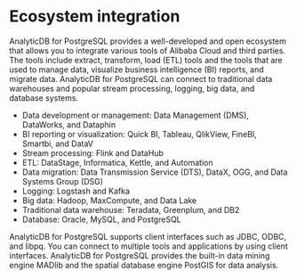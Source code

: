 # Ecosystem integration

AnalyticDB for PostgreSQL provides a well-developed and open ecosystem that allows you to integrate various tools of Alibaba Cloud and third parties. The tools include extract, transform, load \(ETL\) tools and the tools that are used to manage data, visualize business intelligence \(BI\) reports, and migrate data. AnalyticDB for PostgreSQL can connect to traditional data warehouses and popular stream processing, logging, big data, and database systems.

-   Data development or management: Data Management \(DMS\), DataWorks, and Dataphin
-   BI reporting or visualization: Quick BI, Tableau, QlikView, FineBI, Smartbi, and DataV
-   Stream processing: Flink and DataHub
-   ETL: DataStage, Informatica, Kettle, and Automation
-   Data migration: Data Transmission Service \(DTS\), DataX, OGG, and Data Systems Group \(DSG\)
-   Logging: Logstash and Kafka
-   Big data: Hadoop, MaxCompute, and Data Lake
-   Traditional data warehouse: Teradata, Greenplum, and DB2
-   Database: Oracle, MySQL, and PostgreSQL

AnalyticDB for PostgreSQL supports client interfaces such as JDBC, ODBC, and libpq. You can connect to multiple tools and applications by using client interfaces. AnalyticDB for PostgreSQL provides the built-in data mining engine MADlib and the spatial database engine PostGIS for data analysis.


